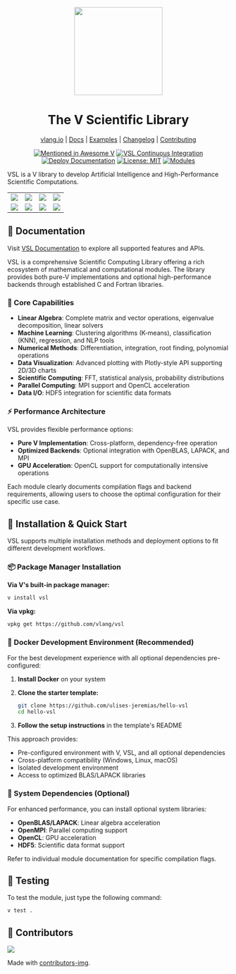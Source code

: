 <div align="center">
  <p>
    <img
        style="width: 200px"
        width="200"
        src="https://raw.githubusercontent.com/vlang/vsl/main/static/vsl-logo.png?sanitize=true"
    >
  </p>
  <h1>The V Scientific Library</h1>

[vlang.io](https://vlang.io) |
[Docs](https://vlang.github.io/vsl) |
[Examples](./examples/) |
[Changelog](#) |
[Contributing](https://github.com/vlang/vsl/blob/main/CONTRIBUTING.md)

[![Mentioned in Awesome V][awesomevbadge]][awesomevurl]
[![VSL Continuous Integration][workflowbadge]][workflowurl]
[![Deploy Documentation][deploydocsbadge]][deploydocsurl]
[![License: MIT][licensebadge]][licenseurl]
[![Modules][ModulesBadge]][ModulesUrl]

</div>

VSL is a V library to develop Artificial Intelligence and High-Performance Scientific Computations.

|                                      |                                |                |                       |
| :----------------------------------: | :----------------------------: | :------------: | :-------------------: |
|       ![][sierpinski_triangle]       | ![][mandelbrot_blue_red_black] |   ![][julia]   | ![][mandelbrot_basic] |
| ![][mandelbrot_pseudo_random_colors] |   ![][sierpinski_triangle2]    | ![][julia_set] |   ![][julia_basic]    |

## 📖 Documentation

Visit [VSL Documentation](https://vlang.github.io/vsl) to explore all supported features and APIs.

VSL is a comprehensive Scientific Computing Library offering a rich ecosystem of
mathematical and computational modules. The library provides both pure-V
implementations and optional high-performance backends through established C and
Fortran libraries.

### 🔬 Core Capabilities

- **Linear Algebra**: Complete matrix and vector operations, eigenvalue
  decomposition, linear solvers
- **Machine Learning**: Clustering algorithms (K-means), classification (KNN),
  regression, and NLP tools
- **Numerical Methods**: Differentiation, integration, root finding, polynomial operations
- **Data Visualization**: Advanced plotting with Plotly-style API supporting 2D/3D charts
- **Scientific Computing**: FFT, statistical analysis, probability distributions
- **Parallel Computing**: MPI support and OpenCL acceleration
- **Data I/O**: HDF5 integration for scientific data formats

### ⚡ Performance Architecture

VSL provides flexible performance options:

- **Pure V Implementation**: Cross-platform, dependency-free operation
- **Optimized Backends**: Optional integration with OpenBLAS, LAPACK, and MPI
- **GPU Acceleration**: OpenCL support for computationally intensive operations

Each module clearly documents compilation flags and backend requirements, allowing
users to choose the optimal configuration for their specific use case.

## 🚀 Installation & Quick Start

VSL supports multiple installation methods and deployment options to fit
different development workflows.

### 📦 Package Manager Installation

**Via V's built-in package manager:**

```sh
v install vsl
```

**Via vpkg:**

```sh
vpkg get https://github.com/vlang/vsl
```

### 🐳 Docker Development Environment (Recommended)

For the best development experience with all optional dependencies pre-configured:

1. **Install Docker** on your system
2. **Clone the starter template:**

   ```sh
   git clone https://github.com/ulises-jeremias/hello-vsl
   cd hello-vsl
   ```

3. **Follow the setup instructions** in the template's README

This approach provides:

- Pre-configured environment with V, VSL, and all optional dependencies
- Cross-platform compatibility (Windows, Linux, macOS)
- Isolated development environment
- Access to optimized BLAS/LAPACK libraries

### 🔧 System Dependencies (Optional)

For enhanced performance, you can install optional system libraries:

- **OpenBLAS/LAPACK**: Linear algebra acceleration
- **OpenMPI**: Parallel computing support
- **OpenCL**: GPU acceleration
- **HDF5**: Scientific data format support

Refer to individual module documentation for specific compilation flags.

## 🧪 Testing

To test the module, just type the following command:

```sh
v test .
```

## 👥 Contributors

<a href="https://github.com/vlang/vsl/contributors">
  <img src="https://contrib.rocks/image?repo=vlang/vsl"/>
</a>

Made with [contributors-img](https://contrib.rocks).

[awesomevbadge]: https://awesome.re/mentioned-badge.svg
[workflowbadge]: https://github.com/vlang/vsl/actions/workflows/ci.yml/badge.svg
[deploydocsbadge]: https://github.com/vlang/vsl/actions/workflows/deploy-docs.yml/badge.svg
[licensebadge]: https://img.shields.io/badge/License-MIT-blue.svg
[ModulesBadge]: https://img.shields.io/badge/modules-reference-027d9c?logo=v&logoColor=white&logoWidth=10
[awesomevurl]: https://github.com/vlang/awesome-v/blob/master/README.md#scientific-computing
[workflowurl]: https://github.com/vlang/vsl/actions/workflows/ci.yml
[deploydocsurl]: https://github.com/vlang/vsl/actions/workflows/deploy-docs.yml
[licenseurl]: https://github.com/vlang/vsl/blob/main/LICENSE
[ModulesUrl]: https://vlang.github.io/vsl/

<!-- Images -->

[sierpinski_triangle]: https://raw.githubusercontent.com/vlang/vsl/main/vcl/static/sierpinski_triangle.png
[mandelbrot_blue_red_black]: https://raw.githubusercontent.com/vlang/vsl/main/vcl/static/mandelbrot_blue_red_black.png
[julia]: https://raw.githubusercontent.com/vlang/vsl/main/vcl/static/julia.png
[mandelbrot_basic]: https://raw.githubusercontent.com/vlang/vsl/main/vcl/static/mandelbrot_basic.png
[mandelbrot_pseudo_random_colors]: https://raw.githubusercontent.com/vlang/vsl/main/vcl/static/mandelbrot_pseudo_random_colors.png
[sierpinski_triangle2]: https://raw.githubusercontent.com/vlang/vsl/main/vcl/static/sierpinski_triangle2.png
[julia_set]: https://raw.githubusercontent.com/vlang/vsl/main/vcl/static/julia_set.png
[julia_basic]: https://raw.githubusercontent.com/vlang/vsl/main/vcl/static/julia_basic.png

